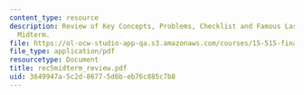 ```yaml
---
content_type: resource
description: Review of Key Concepts, Problems, Checklist and Famous Last Words for
  Midterm.
file: https://ol-ocw-studio-app-qa.s3.amazonaws.com/courses/15-515-financial-accounting-fall-2003/3649947a5c2d86775d6beb76c885c7b8_rec5midterm_review.pdf
file_type: application/pdf
resourcetype: Document
title: rec5midterm_review.pdf
uid: 3649947a-5c2d-8677-5d6b-eb76c885c7b8
---
```


